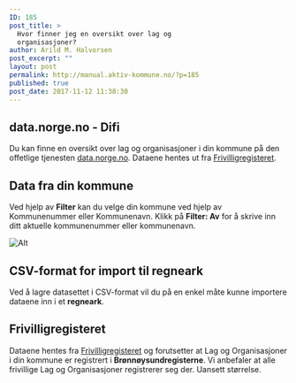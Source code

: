 ```yaml
---
ID: 185
post_title: >
  Hvor finner jeg en oversikt over lag og
  organisasjoner?
author: Arild M. Halvorsen
post_excerpt: ""
layout: post
permalink: http://manual.aktiv-kommune.no/?p=185
published: true
post_date: 2017-11-12 11:38:30
---
```

## data.norge.no - Difi
Du kan finne en oversikt over lag og organisasjoner i din kommune på den offetlige tjenesten [data.norge.no](http://hotell.difi.no/?dataset=brreg/frivillighetsregisteret). Dataene hentes ut fra [Frivilligregisteret](http://hotell.difi.no/?dataset=brreg/frivillighetsregisteret).

## Data fra din kommune
Ved hjelp av **Filter** kan du velge din kommune ved hjelp av Kommunenummer eller Kommunenavn. Klikk på **Filter: Av** for å skrive inn ditt  aktuelle kommunenummer eller kommunenavn.

![Alt](http://manual.aktiv-kommune.no/wp-content/uploads/2017/11/frivilligregisteret_filter-e1510483041340.jpg "slack")

## CSV-format for import til regneark
Ved å lagre datasettet i CSV-format vil du på en enkel måte kunne importere dataene inn i et **regneark**.

## Frivilligregisteret
Dataene hentes fra [Frivilligregisteret](https://www.brreg.no/lag-og-foreninger/registrering-i-frivillighetsregisteret/) og forutsetter at Lag og Organisasjoner i din kommune er registrert i **Brønnøysundregisterne**. Vi anbefaler at alle frivillige Lag og Organisasjoner registrerer seg der. Uansett størrelse.